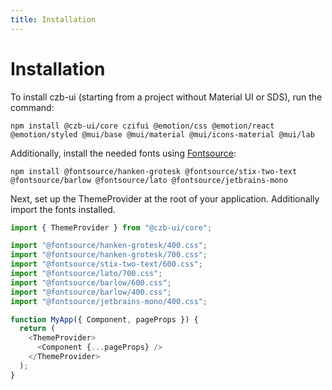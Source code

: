 ```yaml
---
title: Installation
---
```


# Installation

To install czb-ui (starting from a project without Material UI or SDS),
run the command:

```shell
npm install @czb-ui/core czifui @emotion/css @emotion/react @emotion/styled @mui/base @mui/material @mui/icons-material @mui/lab

```

Additionally, install the needed fonts using [Fontsource](https://github.com/fontsource/fontsource):

```shell
npm install @fontsource/hanken-grotesk @fontsource/stix-two-text @fontsource/barlow @fontsource/lato @fontsource/jetbrains-mono

```

Next, set up the ThemeProvider at the root of your application.
Additionally import the fonts installed.

```javascript
import { ThemeProvider } from "@czb-ui/core";

import "@fontsource/hanken-grotesk/400.css";
import "@fontsource/hanken-grotesk/700.css";
import "@fontsource/stix-two-text/600.css";
import "@fontsource/lato/700.css";
import "@fontsource/barlow/600.css";
import "@fontsource/barlow/400.css";
import "@fontsource/jetbrains-mono/400.css";

function MyApp({ Component, pageProps }) {
  return (
    <ThemeProvider>
      <Component {...pageProps} />
    </ThemeProvider>
  );
}
```
